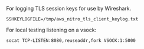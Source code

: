 
For logging TLS session keys for use by Wireshark.
```
SSHKEYLOGFILE=/tmp/aws_nitro_tls_client_keylog.txt
```


For local testing listening on a vsock:
```
socat TCP-LISTEN:8080,reuseaddr,fork VSOCK:1:5000
```
